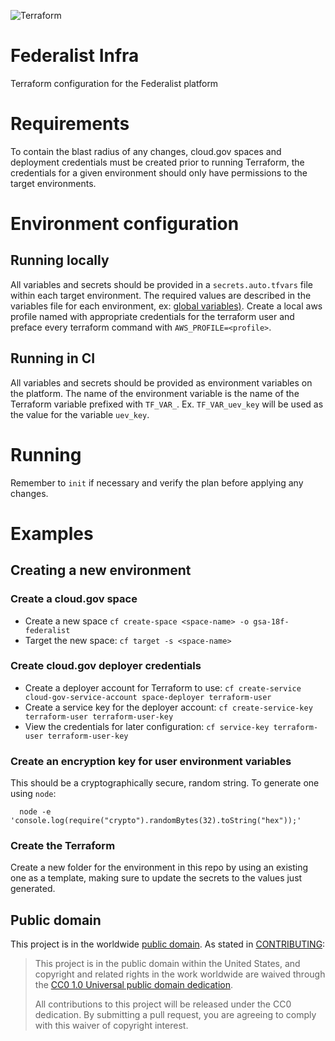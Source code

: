 ![Terraform](https://github.com/18F/federalist-infra/workflows/Terraform/badge.svg)

# Federalist Infra
Terraform configuration for the Federalist platform

# Requirements
To contain the blast radius of any changes, cloud.gov spaces and deployment credentials must be created prior to running Terraform, the credentials for a given environment should only have permissions to the target environments.

# Environment configuration

## Running locally
All variables and secrets should be provided in a `secrets.auto.tfvars` file within each target environment. The required values are described in the variables file for each environment, ex: [global variables)](/terraform/global/variables.tf). Create a local aws profile named with appropriate credentials for the terraform user and preface every terraform command with `AWS_PROFILE=<profile>`.

## Running in CI
All variables and secrets should be provided as environment variables on the platform. The name of the environment variable is the name of the Terraform variable prefixed with `TF_VAR_`. Ex. `TF_VAR_uev_key` will be used as the value for the variable `uev_key`.

# Running
Remember to `init` if necessary and verify the plan before applying any changes.

# Examples
## Creating a new environment

### Create a cloud.gov space
- Create a new space `cf create-space <space-name> -o gsa-18f-federalist`
- Target the new space: `cf target -s <space-name>`

### Create cloud.gov deployer credentials
- Create a deployer account for Terraform to use: `cf create-service cloud-gov-service-account space-deployer terraform-user`
- Create a service key for the deployer account: `cf create-service-key terraform-user terraform-user-key`
- View the credentials for later configuration: `cf service-key terraform-user terraform-user-key`

### Create an encryption key for user environment variables
This should be a cryptographically secure, random string. To generate one using `node`:
```
  node -e 'console.log(require("crypto").randomBytes(32).toString("hex"));'
```

### Create the Terraform
Create a new folder for the environment in this repo by using an existing one as a template, making sure to update the secrets to the values just generated.

## Public domain

This project is in the worldwide [public domain](LICENSE.md). As stated in [CONTRIBUTING](CONTRIBUTING.md):

> This project is in the public domain within the United States, and copyright and related rights in the work worldwide are waived through the [CC0 1.0 Universal public domain dedication](https://creativecommons.org/publicdomain/zero/1.0/).
>
> All contributions to this project will be released under the CC0 dedication. By submitting a pull request, you are agreeing to comply with this waiver of copyright interest.